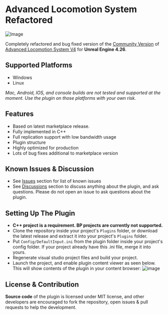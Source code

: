 # Advanced Locomotion System Refactored
![Image](https://github.com/Sixze/ALS-Refactored/raw/main/Screenshots/Readme_Screenshots_02.gif)

Completely refactored and bug fixed version of the [Community Version](https://github.com/dyanikoglu/ALS-Community) of [Advanced Locomotion System V4](https://www.unrealengine.com/marketplace/en-US/product/advanced-locomotion-system-v1) for **Unreal Engine 4.26**.

## Supported Platforms
- Windows
- Linux

*Mac, Android, IOS, and console builds are not tested and supported at the moment. Use the plugin on those platforms with your own risk.*

## Features
- Based on latest marketplace release.
- Fully implemented in C++
- Full replication support with low bandwidth usage
- Plugin structure
- Highly optimized for production
- Lots of bug fixes additional to marketplace version

## Known Issues & Discussion
- See [Issues](https://github.com/Sixze/ALS-Refactored/issues) section for list of known issues
- See [Discussions](https://github.com/Sixze/ALS-Refactored/discussions) section to discuss anything about the plugin, and ask questions. Please do not open an issue to ask questions about the plugin.

## Setting Up The Plugin
- **C++ project is a requirement. BP projects are currently not supported.**
- Clone the repository inside your project's `Plugins` folder, or download the latest release and extract it into your project's `Plugins` folder.
- Put `Config/DefaultInput.ini` from the plugin folder inside your project's config folder. If your project already have this .ini file, merge it into yours.
- Regenerate visual studio project files and build your project.
- Launch the project, and enable plugin content viewer as seen below. This will show contents of the plugin in your content browser:
![image](https://github.com/Sixze/ALS-Refactored/raw/main/Screenshots/Readme_Screenshots_01.png)

## License & Contribution
**Source code** of the plugin is licensed under MIT license, and other developers are encouraged to fork the repository, open issues & pull requests to help the development.
